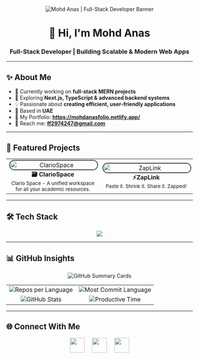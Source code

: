 <!-- Banner -->
<p align="center">
  <img src="https://i.postimg.cc/SNNtSk0G/Grey-and-Black-Simple-Marketing-Linked-In-Banner-2.png" alt="Mohd Anas | Full-Stack Developer Banner" />
</p>

<h1 align="center">👋 Hi, I'm Mohd Anas</h1>
<h3 align="center">Full-Stack Developer | Building Scalable & Modern Web Apps</h3>

---

## ✨ About Me

- 🔭 Currently working on **full-stack MERN projects**
- 🌱 Exploring **Next.js, TypeScript & advanced backend systems**
- 💡 Passionate about **creating efficient, user-friendly applications**
- 📍 Based in **UAE**
- 💼 My Portfolio: **https://mohdanasfolio.netlify.app/** 
- 📧 Reach me: **ff2974247@gmail.com**


---

## 🚀 Featured Projects  

<table>
  <tr>
    <td align="center" width="50%">
      <a href="https://clariospace-frontend.onrender.com/" target="_blank">
        <img src="https://i.postimg.cc/1zyWyzVN/image.png" alt="ClarioSpace" width="100%" style="border-radius:15px; border:2px solid #444;" />
      </a>
      <br>
      <b>🗃️ ClarioSpace</b><br>
      <sub>Clario Space - A unified workspace for all your academic resources.</sub>
    </td>
    <td align="center" width="50%">
      <a href="https://zaplink-jco4.onrender.com/" target="_blank">
        <img src="https://i.postimg.cc/j5bNtnDH/image.png" alt="ZapLink" width="100%" style="border-radius:15px; border:2px solid #444;" />
      </a>
      <br>
      <b>⚡ZapLink</b><br>
      <sub>Paste it. Shrink it. Share it. Zapped!</sub>
    </td>
  </tr>
</table>


---

## 🛠️ Tech Stack  

<p align="center">
  <img src="https://skillicons.dev/icons?i=html,css,js,react,tailwind,nodejs,express,git,github,vscode,postman" />
</p>

---

## 📊 GitHub Insights  

<!-- Top Profile Card -->
<p align="center">
  <img src="http://github-profile-summary-cards.vercel.app/api/cards/profile-details?username=mohd-anas-dev&theme=monokai" alt="GitHub Summary Cards" />
</p>

<!-- 2-Column Grid for Other Stats -->
<table align="center">
  <tr>
    <td align="center">
      <!-- Repos per Language -->
      <img src="http://github-profile-summary-cards.vercel.app/api/cards/repos-per-language?username=mohd-anas-dev&theme=monokai" alt="Repos per Language" />
    </td>
    <td align="center">
      <!-- Most Committed Language -->
      <img src="http://github-profile-summary-cards.vercel.app/api/cards/most-commit-language?username=mohd-anas-dev&theme=monokai" alt="Most Commit Language" />
    </td>
  </tr>
  <tr>
    <td align="center">
      <!-- Stats (Commits, PRs, Issues) -->
      <img src="http://github-profile-summary-cards.vercel.app/api/cards/stats?username=mohd-anas-dev&theme=monokai" alt="GitHub Stats" />
    </td>
    <td align="center">
      <!-- Productive Time -->
      <img src="http://github-profile-summary-cards.vercel.app/api/cards/productive-time?username=mohd-anas-dev&theme=monokai&utcOffset=8" alt="Productive Time" />
    </td>
  </tr>
</table>


---

## 🌐 Connect With Me  

<p align="center">
  <a href="https://mohdanasfolio.netlify.app/"><img src="https://i.postimg.cc/3xNMc3S6/android-chrome-192x192.png" height="40"/></a>&nbsp;&nbsp;&nbsp;&nbsp;
  <a href="https://www.linkedin.com/in/mohammed-anas-b1197b264/"><img src="https://skillicons.dev/icons?i=linkedin" height="40"/></a>&nbsp;&nbsp;&nbsp;&nbsp;
  <a href="mailto:ff2974247@gmail.com"><img src="https://skillicons.dev/icons?i=gmail" height="40"/></a>
</p>

